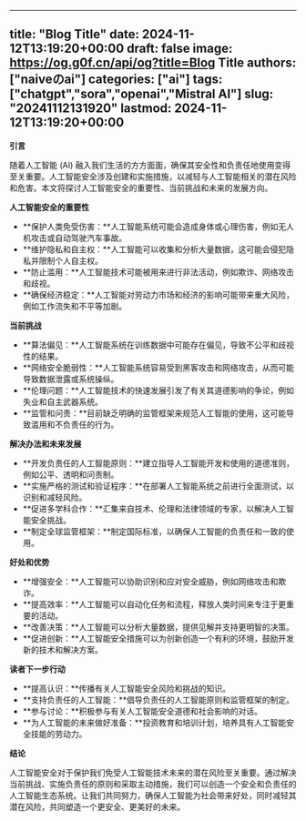 
---
title: "Blog Title"
date: 2024-11-12T13:19:20+00:00
draft: false
image: https://og.g0f.cn/api/og?title=Blog Title
authors: ["naiveのai"]
categories: ["ai"]
tags: ["chatgpt","sora","openai","Mistral AI"]
slug: "20241112131920"
lastmod: 2024-11-12T13:19:20+00:00
---
**引言**

随着人工智能 (AI) 融入我们生活的方方面面，确保其安全性和负责任地使用变得至关重要。人工智能安全涉及创建和实施措施，以减轻与人工智能相关的潜在风险和危害。本文将探讨人工智能安全的重要性、当前挑战和未来的发展方向。

**人工智能安全的重要性**

* **保护人类免受伤害：**人工智能系统可能会造成身体或心理伤害，例如无人机攻击或自动驾驶汽车事故。
* **维护隐私和自主权：**人工智能可以收集和分析大量数据，这可能会侵犯隐私并限制个人自主权。
* **防止滥用：**人工智能技术可能被用来进行非法活动，例如欺诈、网络攻击和歧视。
* **确保经济稳定：**人工智能对劳动力市场和经济的影响可能带来重大风险，例如工作流失和不平等加剧。

**当前挑战**

* **算法偏见：**人工智能系统在训练数据中可能存在偏见，导致不公平和歧视性的结果。
* **网络安全脆弱性：**人工智能系统容易受到黑客攻击和网络攻击，从而可能导致数据泄露或系统操纵。
* **伦理问题：**人工智能技术的快速发展引发了有关其道德影响的争论，例如失业和自主武器系统。
* **监管和问责：**目前缺乏明确的监管框架来规范人工智能的使用，这可能导致滥用和不负责任的行为。

**解决办法和未来发展**

* **开发负责任的人工智能原则：**建立指导人工智能开发和使用的道德准则，例如公平、透明和问责制。
* **实施严格的测试和验证程序：**在部署人工智能系统之前进行全面测试，以识别和减轻风险。
* **促进多学科合作：**汇集来自技术、伦理和法律领域的专家，以解决人工智能安全挑战。
* **制定全球监管框架：**制定国际标准，以确保人工智能的负责任和一致的使用。

**好处和优势**

* **增强安全：**人工智能可以协助识别和应对安全威胁，例如网络攻击和欺诈。
* **提高效率：**人工智能可以自动化任务和流程，释放人类时间来专注于更重要的活动。
* **改善决策：**人工智能可以分析大量数据，提供见解并支持更明智的决策。
* **促进创新：**人工智能安全措施可以为创新创造一个有利的环境，鼓励开发新的技术和解决方案。

**读者下一步行动**

* **提高认识：**传播有关人工智能安全风险和挑战的知识。
* **支持负责任的人工智能：**倡导负责任的人工智能原则和监管框架的制定。
* **参与讨论：**积极参与有关人工智能安全道德和社会影响的对话。
* **为人工智能的未来做好准备：**投资教育和培训计划，培养具有人工智能安全技能的劳动力。

**结论**

人工智能安全对于保护我们免受人工智能技术未来的潜在风险至关重要。通过解决当前挑战、实施负责任的原则和采取主动措施，我们可以创造一个安全和负责任的人工智能生态系统。让我们共同努力，确保人工智能为社会带来好处，同时减轻其潜在风险，共同塑造一个更安全、更美好的未来。